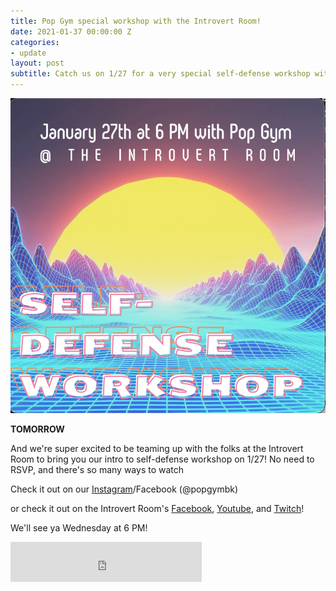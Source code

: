 ```yaml
---
title: Pop Gym special workshop with the Introvert Room!
date: 2021-01-37 00:00:00 Z
categories:
- update
layout: post
subtitle: Catch us on 1/27 for a very special self-defense workshop with the folks at the Introvert Room!!
---
```


![Pop Gym Online](/assets/introvertroom.png)


**TOMORROW**

And we're super excited to be teaming up with the folks at the Introvert Room to bring you our intro to self-defense workshop on 1/27! No need to RSVP, and there's so many ways to watch

Check it out on our [Instagram](https://www.instagram.com/popgymbk/)/Facebook (@popgymbk)

or check it out on the Introvert Room's [Facebook](https://www.facebook.com/theintrovertroom), [Youtube](https://www.youtube.com/channel/UCtDr--6JLyGclyJ_CCOytuw), and [Twitch](https://www.twitch.tv/theintrovertroom)!

We'll see ya Wednesday at 6 PM!

<iframe src="https://withfriends.co/pop_gym/embed/raw:kind=Join" width="306" height="64" frameborder="0"></iframe>

